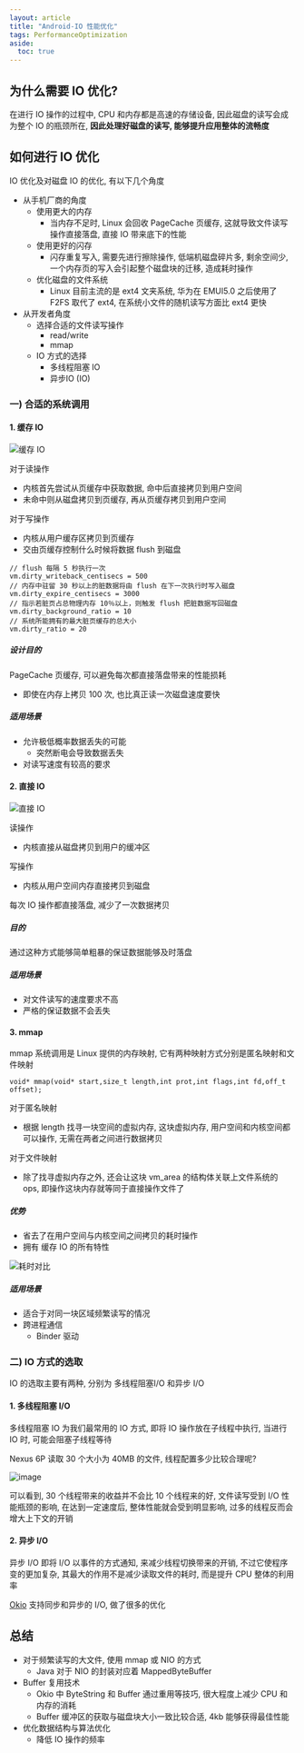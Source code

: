```yaml
---
layout: article
title: "Android-IO 性能优化"
tags: PerformanceOptimization
aside:
  toc: true
---
```


## 为什么需要 IO 优化?
在进行 IO 操作的过程中, CPU 和内存都是高速的存储设备, 因此磁盘的读写会成为整个 IO 的瓶颈所在, **因此处理好磁盘的读写, 能够提升应用整体的流畅度**

<!--more-->

## 如何进行 IO 优化
IO 优化及对磁盘 IO 的优化, 有以下几个角度
- 从手机厂商的角度
  - 使用更大的内存 
    - 当内存不足时, Linux 会回收 PageCache 页缓存, 这就导致文件读写操作直接落盘, 直接 IO 带来底下的性能 
  - 使用更好的闪存
    - 闪存重复写入, 需要先进行擦除操作, 低端机磁盘碎片多, 剩余空间少, 一个内存页的写入会引起整个磁盘块的迁移, 造成耗时操作
  - 优化磁盘的文件系统
    - Linux 目前主流的是 ext4 文夹系统, 华为在 EMUI5.0 之后使用了 F2FS 取代了 ext4, 在系统小文件的随机读写方面比 ext4 更快
- 从开发者角度
  - 选择合适的文件读写操作
    - read/write
    - mmap
  - IO 方式的选择
    - 多线程阻塞 IO
    - 异步IO (IO)

### 一) 合适的系统调用
#### 1. 缓存 IO
![缓存 IO](https://i.loli.net/2019/06/21/5d0ca54e7b97719696.png)

对于读操作
- 内核首先尝试从页缓存中获取数据, 命中后直接拷贝到用户空间
- 未命中则从磁盘拷贝到页缓存, 再从页缓存拷贝到用户空间

对于写操作
- 内核从用户缓存区拷贝到页缓存
- 交由页缓存控制什么时候将数据 flush 到磁盘

```
// flush 每隔 5 秒执行一次
vm.dirty_writeback_centisecs = 500  
// 内存中驻留 30 秒以上的脏数据将由 flush 在下一次执行时写入磁盘
vm.dirty_expire_centisecs = 3000 
// 指示若脏页占总物理内存 10％以上，则触发 flush 把脏数据写回磁盘
vm.dirty_background_ratio = 10
// 系统所能拥有的最大脏页缓存的总大小
vm.dirty_ratio = 20
```

##### 设计目的
PageCache 页缓存, 可以避免每次都直接落盘带来的性能损耗
- 即使在内存上拷贝 100 次, 也比真正读一次磁盘速度要快

##### 适用场景
- 允许极低概率数据丢失的可能
  - 突然断电会导致数据丢失
- 对读写速度有较高的要求

#### 2. 直接 IO
![直接 IO](https://i.loli.net/2019/06/21/5d0ca5619ab3241629.png)

读操作
- 内核直接从磁盘拷贝到用户的缓冲区

写操作
- 内核从用户空间内存直接拷贝到磁盘

每次 IO 操作都直接落盘, 减少了一次数据拷贝

##### 目的
通过这种方式能够简单粗暴的保证数据能够及时落盘

##### 适用场景
- 对文件读写的速度要求不高
- 严格的保证数据不会丢失

#### 3. mmap 
mmap 系统调用是 Linux 提供的内存映射, 它有两种映射方式分别是匿名映射和文件映射
```
void* mmap(void* start,size_t length,int prot,int flags,int fd,off_t offset);
```
对于匿名映射
- 根据 length 找寻一块空间的虚拟内存, 这块虚拟内存, 用户空间和内核空间都可以操作, 无需在两者之间进行数据拷贝

对于文件映射
- 除了找寻虚拟内存之外, 还会让这块 vm_area 的结构体关联上文件系统的 ops, 即操作这块内存就等同于直接操作文件了

##### 优势
- 省去了在用户空间与内核空间之间拷贝的耗时操作
- 拥有 缓存 IO 的所有特性

![耗时对比](https://i.loli.net/2019/06/21/5d0ca57b29a0112304.png)   

##### 适用场景
- 适合于对同一块区域频繁读写的情况
- 跨进程通信
  - Binder 驱动 

### 二) IO 方式的选取
IO 的选取主要有两种, 分别为 多线程阻塞I/O 和异步 I/O

#### 1. 多线程阻塞 I/O
多线程阻塞 IO 为我们最常用的 IO 方式, 即将 IO 操作放在子线程中执行, 当进行 IO 时, 可能会阻塞子线程等待

Nexus 6P 读取 30 个大小为 40MB 的文件, 线程配置多少比较合理呢?
 
 ![image](https://i.loli.net/2019/06/21/5d0ca58f1445876125.png)
 
 可以看到, 30 个线程带来的收益并不会比 10 个线程来的好, 文件读写受到 I/O 性能瓶颈的影响, 在达到一定速度后, 整体性能就会受到明显影响, 过多的线程反而会增大上下文的开销
 

#### 2. 异步 I/O
异步 I/O 即将 I/O 以事件的方式通知, 来减少线程切换带来的开销, 不过它使程序变的更加复杂, 其最大的作用不是减少读取文件的耗时, 而是提升 CPU 整体的利用率

[Okio](https://github.com/square/okio) 支持同步和异步的 I/O, 做了很多的优化

## 总结
- 对于频繁读写的大文件, 使用 mmap 或 NIO 的方式
  - Java 对于 NIO 的封装对应着 MappedByteBuffer 
- Buffer 复用技术
  - Okio 中 ByteString 和 Buffer 通过重用等技巧, 很大程度上减少 CPU 和内存的消耗
  - Buffer 缓冲区的获取与磁盘块大小一致比较合适, 4kb 能够获得最佳性能
- 优化数据结构与算法优化
  - 降低 IO 操作的频率